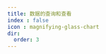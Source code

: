 ```yaml
---
title: 数据的查询和查看
index : false
icon : magnifying-glass-chart
dir:
  order: 3
---
```



<AutoCatalog />
